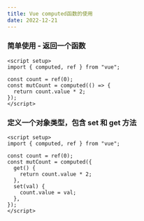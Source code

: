 ```yaml
---
title: Vue computed函数的使用
date: 2022-12-21
---
```


### 简单使用 - 返回一个函数

```vue
<script setup>
import { computed, ref } from "vue";

const count = ref(0);
const mutCount = computed(() => {
  return count.value * 2;
});
</script>
```

### 定义一个对象类型，包含 set 和 get 方法

```vue
<script setup>
import { computed, ref } from "vue";

const count = ref(0);
const mutCount = computed({
  get() {
    return count.value * 2;
  },
  set(val) {
    count.value = val;
  },
});
</script>
```
